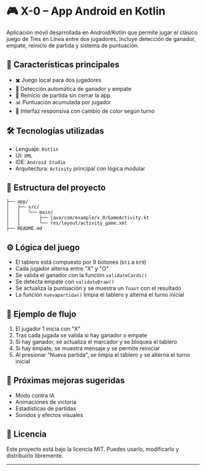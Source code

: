 # 🎮 X-0 – App Android en Kotlin

Aplicación móvil desarrollada en Android/Kotlin que permite jugar el clásico juego de Tres en Línea entre dos jugadores. Incluye detección de ganador, empate, reinicio de partida y sistema de puntuación.

## 🧩 Características principales

- ✖️ Juego local para dos jugadores  
- 🧠 Detección automática de ganador y empate  
- 🔄 Reinicio de partida sin cerrar la app  
- 📊 Puntuación acumulada por jugador  
- 🎨 Interfaz responsiva con cambio de color según turno

## 🛠️ Tecnologías utilizadas

- Lenguaje: `Kotlin`  
- UI: `XML`  
- IDE: `Android Studio`  
- Arquitectura: `Activity` principal con lógica modular

## 📂 Estructura del proyecto

```plaintext
├── app/
│   ├── src/
│   │   └── main/
│   │       ├── java/com/example/x_0/GameActivity.kt
│   │       └── res/layout/activity_game.xml
├── README.md
```

## ⚙️ Lógica del juego

- El tablero está compuesto por 9 botones (`bt1` a `bt9`)  
- Cada jugador alterna entre "X" y "O"  
- Se valida el ganador con la función `validateCards()`  
- Se detecta empate con `validateDraw()`  
- Se actualiza la puntuación y se muestra un `Toast` con el resultado  
- La función `nuevapartida()` limpia el tablero y alterna el turno inicial

## 🧪 Ejemplo de flujo

1. El jugador 1 inicia con "X"  
2. Tras cada jugada se valida si hay ganador o empate  
3. Si hay ganador, se actualiza el marcador y se bloquea el tablero  
4. Si hay empate, se muestra mensaje y se permite reiniciar  
5. Al presionar "Nueva partida", se limpia el tablero y se alterna el turno inicial

## 📌 Próximas mejoras sugeridas

- Modo contra IA  
- Animaciones de victoria  
- Estadísticas de partidas  
- Sonidos y efectos visuales

## 📄 Licencia

Este proyecto está bajo la licencia MIT. Puedes usarlo, modificarlo y distribuirlo libremente.

---
